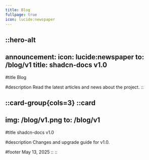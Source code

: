 ```yaml
---
title: Blog
fullpage: true
icon: lucide:newspaper
---
```


::hero-alt
---
announcement:
  icon: lucide:newspaper
  to: /blog/v1
  title: shadcn-docs v1.0
---

#title
Blog

#description
Read the latest articles and news about the project.
::

::card-group{cols=3}
  ::card
  ---
  img: /blog/v1.png
  to: /blog/v1
  ---

  #title
  shadcn-docs v1.0

  #description
  Changes and upgrade guide for v1.0.

  #footer
  May 13, 2025
  ::
::
